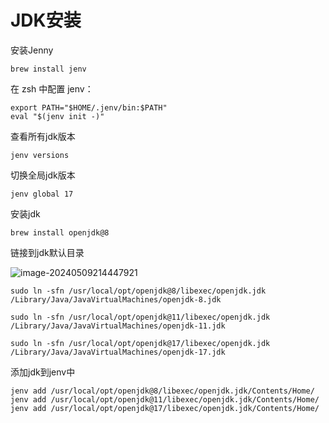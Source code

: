 # JDK安装



安装Jenny

```shell
brew install jenv
```

在 zsh 中配置 jenv：

```shell
export PATH="$HOME/.jenv/bin:$PATH"
eval "$(jenv init -)"
```

查看所有jdk版本

```shell
jenv versions
```

切换全局jdk版本

```shell
jenv global 17
```





安装jdk

```shell
brew install openjdk@8
```

链接到jdk默认目录

![image-20240509214447921](https://gitee.com/rrrrrrrren/note_image/raw/master/image-20240509214447921.png)

```shell
sudo ln -sfn /usr/local/opt/openjdk@8/libexec/openjdk.jdk /Library/Java/JavaVirtualMachines/openjdk-8.jdk
```

```shell
sudo ln -sfn /usr/local/opt/openjdk@11/libexec/openjdk.jdk /Library/Java/JavaVirtualMachines/openjdk-11.jdk
```

```shell
sudo ln -sfn /usr/local/opt/openjdk@17/libexec/openjdk.jdk /Library/Java/JavaVirtualMachines/openjdk-17.jdk
```

添加jdk到jenv中

```shell
jenv add /usr/local/opt/openjdk@8/libexec/openjdk.jdk/Contents/Home/
jenv add /usr/local/opt/openjdk@11/libexec/openjdk.jdk/Contents/Home/
jenv add /usr/local/opt/openjdk@17/libexec/openjdk.jdk/Contents/Home/
```

